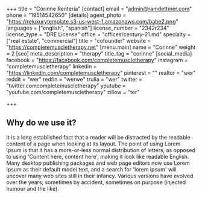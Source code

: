+++
title = "Corinne Renteria"
[contact]
email = "admin@ramdettmer.com"
phone = "19514542650"
[details]
agent_photo = "https://reluxurytemplate.s3-us-west-1.amazonaws.com/babe2.png"
languages = ["english", "spanish"]
license_number = "2342r234"
license_type = "DRE License"
office = "offices/century-21.md"
specialty = ["real estate", "commercial"]
title = "cofounder"
website = "https://completemuscletherapy.net"
[menu.main]
name = "Corinne"
weight = 2
[seo]
meta_description = "therapy"
title_tag = "corinne"
[social_media]
facebook = "https://facebook.com/completemuscletherapy"
instagram = "completemuscletherapy"
linkedin = "https://linkedin.com/completemuscletherapy"
pinterest = ""
realtor = "wer"
reddit = "wer"
redfin = "werwe"
trulia = "wer"
twitter = "twitter.comcompletemuscletherapy"
youtube = "youtube.com/completemuscletherapy"
zillow = "ter"

+++
## Why do we use it?

It is a long established fact that a reader will be distracted by the readable content of a page when looking at its layout. The point of using Lorem Ipsum is that it has a more-or-less normal distribution of letters, as opposed to using 'Content here, content here', making it look like readable English. Many desktop publishing packages and web page editors now use Lorem Ipsum as their default model text, and a search for 'lorem ipsum' will uncover many web sites still in their infancy. Various versions have evolved over the years, sometimes by accident, sometimes on purpose (injected humour and the like).
